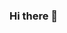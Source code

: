 ### Hi there 👋

<!--
**KammaPavan/KammaPavan** is a ✨ _special_ ✨ repository because its `README.md` (this file) appears on your GitHub profile.

Here are some ideas to get you started:

-👋 Hi there, I’m Pavan
👀 I’m interested in Data Science, Machine Learning and books.
💻 I spend most of my time working on a Machine Learning projects.
🌱 I’m addicted to learning and growing every day by taking one step at a time.
🌍 I am currently sharing a little bit of my knowledge to the world through my blogs

